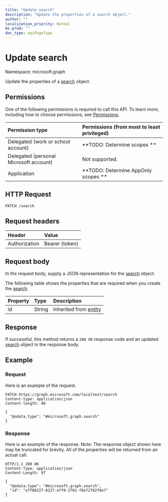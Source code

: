 ```yaml
---
title: "Update search"
description: "Update the properties of a search object."
author: ""
localization_priority: Normal
ms.prod: ""
doc_type: apiPageType
---
```


# Update search

Namespace: microsoft.graph

Update the properties of a [search](../resources/search.md) object.

## Permissions
One of the following permissions is required to call this API. To learn more, including how to choose permissions, see [Permissions](/concepts/permissions-reference.md).

|Permission type|Permissions (from most to least privileged)|
|:---|:---|
|Delegated (work or school account)|**TODO: Determine scopes **|
|Delegated (personal Microsoft account)|Not supported.|
|Application|**TODO: Determine AppOnly scopes **|

## HTTP Request
<!-- {
  "blockType": "ignored"
}
-->
``` http
PATCH /search
```

## Request headers
|Header|Value|
|:---|:---|
|Authorization|Bearer {token}|

## Request body
In the request body, supply a JSON representation for the [search](../resources/search.md) object.

The following table shows the properties that are required when you create the [search](../resources/search.md).

|Property|Type|Description|
|:---|:---|:---|
|id|String| Inherited from [entity](../resources/entity.md)|



## Response
If successful, this method returns a `200 OK` response code and an updated [search](../resources/search.md) object in the response body.

## Example

### Request
Here is an example of the request.
<!-- {
  "blockType": "request",
  "name": "update_search"
}
-->
``` http
PATCH https://graph.microsoft.com/localtest/search
Content-type: application/json
Content-length: 48

{
  "@odata.type": "#microsoft.graph.search"
}
```

### Response
Here is an example of the response. Note: The response object shown here may be truncated for brevity. All of the properties will be returned from an actual call.
<!-- {
  "blockType": "response",
  "truncated": true
}
-->
``` http
HTTP/1.1 200 OK
Content-Type: application/json
Content-Length: 97

{
  "@odata.type": "#microsoft.graph.search",
  "id": "e7f88227-8227-e7f8-2782-f8e72782f8e7"
}
```


